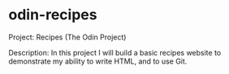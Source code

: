 # odin-recipes
Project: Recipes (The Odin Project)

Description: In this project I will build a basic recipes website to demonstrate my ability to write HTML, and to use Git.